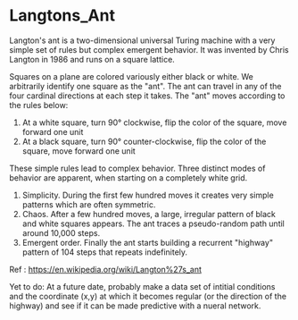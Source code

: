 # Langtons_Ant

Langton's ant is a two-dimensional universal Turing machine with a very simple set of rules but complex emergent behavior. It was invented by Chris Langton in 1986 and runs on a square lattice.

Squares on a plane are colored variously either black or white. We arbitrarily identify one square as the "ant". The ant can travel in any of the four cardinal directions at each step it takes. The "ant" moves according to the rules below:

1. At a white square, turn 90° clockwise, flip the color of the square, move forward one unit
2. At a black square, turn 90° counter-clockwise, flip the color of the square, move forward one unit

These simple rules lead to complex behavior. Three distinct modes of behavior are apparent, when starting on a completely white grid.

1. Simplicity. During the first few hundred moves it creates very simple patterns which are often symmetric.
2. Chaos. After a few hundred moves, a large, irregular pattern of black and white squares appears. The ant traces a pseudo-random path until around 10,000 steps.
3. Emergent order. Finally the ant starts building a recurrent "highway" pattern of 104 steps that repeats indefinitely.

Ref : https://en.wikipedia.org/wiki/Langton%27s_ant

Yet to do: 
At a future date, probably make a data set of intitial conditions and the coordinate (x,y) at which it becomes regular (or the direction of the highway) and see if it can be made predictive with a nueral network.
